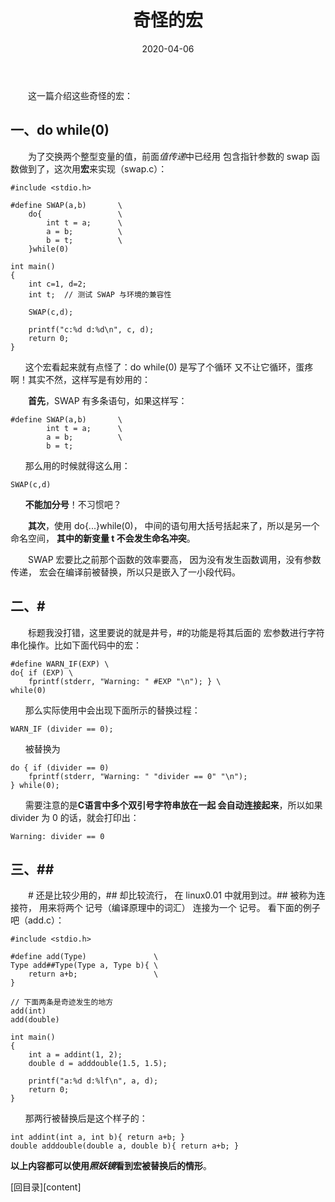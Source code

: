 ﻿---
layout: post
title: 奇怪的宏
date: 2020-04-06
Author: xuxeu
categories: 
tags: [编程杂谈]
comments: true
typora-root-url: ..
---

　　这一篇介绍这些奇怪的宏：

## 一、do while(0)

　　为了交换两个整型变量的值，前面<em>值传递</em>中已经用
包含指针参数的 swap 函数做到了，这次用<b>宏</b>来实现（swap.c）：

	#include <stdio.h>
	
	#define SWAP(a,b)		\
		do{					\
			int t = a;		\
			a = b;			\
			b = t;			\
		}while(0)
	
	int main()
	{
		int c=1, d=2;
		int t;	// 测试 SWAP 与环境的兼容性
		
		SWAP(c,d);
		
		printf("c:%d d:%d\n", c, d);
		return 0;
	}

`　　`这个宏看起来就有点怪了：do while(0) 是写了个循环
又不让它循环，蛋疼啊！其实不然，这样写是有妙用的：

　　<b>首先</b>，SWAP 有多条语句，如果这样写：

	#define SWAP(a,b)		\
			int t = a;		\
			a = b;			\
			b = t;

`　　`那么用的时候就得这么用：

	SWAP(c,d)

`　　`<b>不能加分号</b>！不习惯吧？

　　<b>其次</b>，使用 do{...}while(0)，
中间的语句用大括号括起来了，所以是另一个命名空间，
<b>其中的新变量 t 不会发生命名冲突</b>。

　　SWAP 宏要比之前那个函数的效率要高，
因为没有发生函数调用，没有参数传递，
宏会在编译前被替换，所以只是嵌入了一小段代码。

## 二、&#35;

　　标题我没打错，这里要说的就是井号，#的功能是将其后面的
宏参数进行字符串化操作。比如下面代码中的宏： 

	#define WARN_IF(EXP) \
	do{ if (EXP) \
		fprintf(stderr, "Warning: " #EXP "\n"); } \
	while(0) 

`　　`那么实际使用中会出现下面所示的替换过程： 

	WARN_IF (divider == 0); 


`　　`被替换为 

	do { if (divider == 0) 
		fprintf(stderr, "Warning: " "divider == 0" "\n"); 
	} while(0); 

`　　`需要注意的是<b>C语言中多个双引号字符串放在一起
会自动连接起来</b>，所以如果 divider 为 0 的话，就会打印出：

	Warning: divider == 0

## 三、&#35;&#35;

　　# 还是比较少用的，## 却比较流行，
在 linux0.01 中就用到过。## 被称为连接符，
用来将两个 记号（编译原理中的词汇） 连接为一个 记号。
看下面的例子吧（add.c）：

	#include <stdio.h>
	
	#define add(Type)				\
	Type add##Type(Type a, Type b){	\
		return a+b;					\
	}
	
	// 下面两条是奇迹发生的地方
	add(int)
	add(double)
	
	int main()
	{
		int a = addint(1, 2);
		double d = adddouble(1.5, 1.5);
		
		printf("a:%d d:%lf\n", a, d);
		return 0;
	}

`　　`那两行被替换后是这个样子的：

	int addint(int a, int b){ return a+b; }
	double adddouble(double a, double b){ return a+b; }

<b>以上内容都可以使用<em>照妖镜</em>看到宏被替换后的情形</b>。

[回目录][content]

